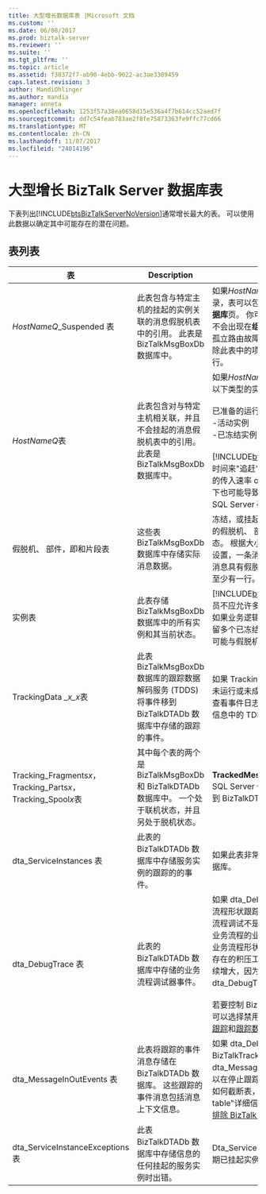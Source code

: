 ```yaml
---
title: 大型增长数据库表 |Microsoft 文档
ms.custom: ''
ms.date: 06/08/2017
ms.prod: biztalk-server
ms.reviewer: ''
ms.suite: ''
ms.tgt_pltfrm: ''
ms.topic: article
ms.assetid: f30372f7-ab90-4ebb-9022-ac3ae3309459
caps.latest.revision: 3
author: MandiOhlinger
ms.author: mandia
manager: anneta
ms.openlocfilehash: 1253f57a38ea0658d15e536a4f7b614cc52aed7f
ms.sourcegitcommit: dd7c54feab783ae2f8fe75873363fe9ffc77cd66
ms.translationtype: MT
ms.contentlocale: zh-CN
ms.lasthandoff: 11/07/2017
ms.locfileid: "24014196"
---
```

# <a name="large-growing-biztalk-server-database-tables"></a>大型增长 BizTalk Server 数据库表
下表列出[!INCLUDE[btsBizTalkServerNoVersion](../includes/btsbiztalkservernoversion-md.md)]通常增长最大的表。 可以使用此数据以确定其中可能存在的潜在问题。  

## <a name="tables-list"></a>表列表
|表|Description|注释|  
|-----------|-----------------|--------------|  
|*HostNameQ*_Suspended 表|此表包含与特定主机的挂起的实例关联的消息假脱机表中的引用。 此表是 BizTalkMsgBoxDb 数据库中。|如果*HostNameQ*_Suspended 表具有多个记录，表可以包含有效挂起的实例出现在**组中心数据库**页。 你可以终止这些实例。 如果这些实例不会出现在**组中心数据库**，实例可能缓存实例或孤立路由故障报告。 终止挂起的实例时，你清除此表中的项和假脱机和实例表中的其关联的行。|  
|*HostNameQ*表|此表包含对与特定主机相关联，并且不会挂起的消息假脱机表中的引用。 此表是 BizTalkMsgBoxDb 数据库中。|如果*HostNameQ*表具有多个记录，则可能存在以下类型的实例：<br /><br /> 已准备的运行实例<br />-活动实例<br />-已冻结实例<br /><br /> [!INCLUDE[btsBizTalkServerNoVersion](../includes/btsbiztalkservernoversion-md.md)]需要时间来"追赶"和处理实例。 此表可以增长时处理的传入速率 outpaces 传出处理速度。 这种情况下也可能导致大型 BizTalkDTADb 数据库或 SQL Server 磁盘延迟。|  
|假脱机、 部件，即和片段表|这些表 BizTalkMsgBoxDb 数据库中存储实际消息数据。|冻结，或挂起，具有多个记录意味着是大量消息的假脱机、 部件和片段表是当前处于活动状态。 根据大小、 的部分，数和这些表中的碎片设置，一条消息可能会生成所有这些表。 每个消息具有假脱机表中的恰好一个行和部件表中的至少有一行。|  
|实例表|此表存储 BizTalkMsgBoxDb 数据库中的所有实例和其当前状态。|[!INCLUDE[btsBizTalkServerNoVersion](../includes/btsbiztalkservernoversion-md.md)]管理员不应允许多个已挂起的实例保持实例表中。 如果业务逻辑需要长时间运行业务流程，仅应保留多个已冻结的实例。 请记住，一个服务实例可能与假脱机表中的许多消息。|  
|TrackingData *_x_x*表|此表 BizTalkMsgBoxDb 数据库的跟踪数据解码服务 (TDDS) 将事件移到 BizTalkDTADb 数据库中存储的跟踪的事件。|如果 TrackingData_*x_x*表非常大，任一 TDDS 未运行或未成功运行。 如果 TDDS 正在运行，查看事件日志和 BizTalkDTADb 数据库中的错误信息中的 TDDS_FailedTrackingData 表。|  
|Tracking_Fragments*x*，Tracking_Parts*x*，Tracking_Spool*x*表|其中每个表的两个是 BizTalkMsgBoxDb 和 BizTalkDTADb 数据库中。 一个处于联机状态，并且另处于脱机状态。|**TrackedMessages_Copy_BizTalkMsgBoxDb** SQL Server 代理作业的跟踪的消息正文直接移到 BizTalkDTADb 数据库中的这些表。|  
|dta_ServiceInstances 表|此表的 BizTalkDTADb 数据库中存储服务实例的跟踪的的事件。|如果此表非常庞大，则可能大 BizTalkDTADb 数据库。|  
|dta_DebugTrace 表|此表的 BizTalkDTADb 数据库中存储的业务流程调试器事件。|如果 dta_DebugTrace 表具有多个记录，业务流程形状跟踪正在使用或正在使用。 如果业务流程调试不是常规操作所必需的则禁用跟踪所有业务流程的业务流程形状。 如果已禁用跟踪的业务流程形状并且 BizTalkMsgBoxDb 数据库中存在的积压工作，dta_DebugTrace 表可能会继续增大，因为 TDDS 继续将此数据移动到 dta_DebugTrace 表。<br /><br /> 若要控制 BizTalkDTADb 跟踪数据库的大小，你可以选择禁用全局跟踪。 请参阅[如何关闭全局跟踪](../core/how-to-turn-off-global-tracking.md)和[跟踪数据库大小准则](../core/tracking-database-sizing-guidelines.md)。|  
|dta_MessageInOutEvents 表|此表将跟踪的事件消息存储在 BizTalkDTADb 数据库。 这些跟踪的事件消息包括消息上下文信息。|如果 dta_DebugTrace 表和 BizTalkTrackingDb 数据库中的 dta_MessageInOutEvents 表来说太大，你可以在停止跟踪主机之后手动截断表。 有关说明如何截断表，请参阅中的"dta_DebugTrace table"详细信息[KB 952555： 如何维护和故障排除 BizTalk Server 数据库](https://support.microsoft.com/help/952555/how-to-maintain-and-troubleshoot-biztalk-server-databases)。|  
|dta_ServiceInstanceExceptions 表|此表 BizTalkDTADb 数据库中存储信息的任何挂起的服务实例时出错。|Dta_ServiceInstanceExceptions 表通常变大定期已挂起实例的环境中。|
